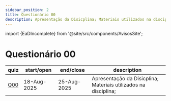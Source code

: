 ```yaml
---
sidebar_position: 2
title: Questionário 00
description: Apresentação da Disicplina; Materiais utilizados na disciplina;
---
```


import {EaDIncomplete} from '@site/src/components/AvisosSite';

# Questionário 00

<EaDIncomplete />


| quiz                                                            | start/open  | end/close   | description                                                     |
| --------------------------------------------------------------- | ----------- | ----------- | --------------------------------------------------------------- |
| [Q00](https://moodle.utfpr.edu.br/mod/quiz/view.php?id=1957579) | 18-Aug-2025 | 25-Aug-2025 | Apresentação da Disicplina; Materiais utilizados na disciplina; |
